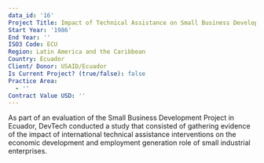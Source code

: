 ```yaml
---
data_id: '16'
Project Title: Impact of Technical Assistance on Small Business Development
Start Year: '1986'
End Year: ''
ISO3 Code: ECU
Region: Latin America and the Caribbean
Country: Ecuador
Client/ Donor: USAID/Ecuador
Is Current Project? (true/false): false
Practice Area:
  - ''
Contract Value USD: ''
---
```

As part of an evaluation of the Small Business Development Project in Ecuador, DevTech conducted a study that consisted of gathering evidence of the impact of international technical assistance interventions on the economic development and employment generation role of small industrial enterprises.